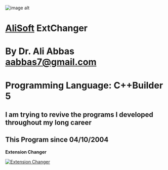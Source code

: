 ![image alt](https://github.com/aabbas77-web/AliSoft/blob/main/AliSoft128Transparent.png)
# [AliSoft](https://hodhods.com) ExtChanger
# By Dr. Ali Abbas aabbas7@gmail.com
# Programming Language: C++Builder 5
## I am trying to revive the programs I developed throughout my long career
## This Program since 04/10/2004

**Extension Changer**

[![Extension Changer](https://github.com/aabbas77-web/ExtChanger/releases/download/FirstRelease/ExtChangerVideo.png)](https://www.youtube.com/watch?v=eISjYLcyif0)


